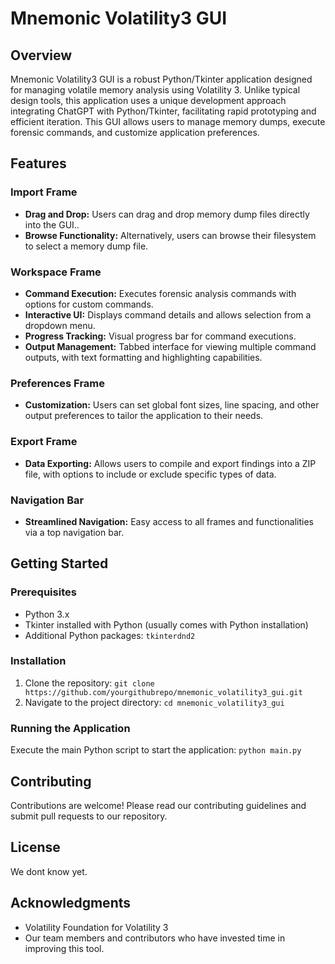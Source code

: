 # Mnemonic Volatility3 GUI

## Overview
Mnemonic Volatility3 GUI is a robust Python/Tkinter application designed for managing volatile memory analysis using Volatility 3. Unlike typical design tools, this application uses a unique development approach integrating ChatGPT with Python/Tkinter, facilitating rapid prototyping and efficient iteration. This GUI allows users to manage memory dumps, execute forensic commands, and customize application preferences.

## Features

### Import Frame
- **Drag and Drop:** Users can drag and drop memory dump files directly into the GUI..
- **Browse Functionality:** Alternatively, users can browse their filesystem to select a memory dump file.

### Workspace Frame
- **Command Execution:** Executes forensic analysis commands with options for custom commands.
- **Interactive UI:** Displays command details and allows selection from a dropdown menu.
- **Progress Tracking:** Visual progress bar for command executions.
- **Output Management:** Tabbed interface for viewing multiple command outputs, with text formatting and highlighting capabilities.

### Preferences Frame
- **Customization:** Users can set global font sizes, line spacing, and other output preferences to tailor the application to their needs.

### Export Frame
- **Data Exporting:** Allows users to compile and export findings into a ZIP file, with options to include or exclude specific types of data.

### Navigation Bar
- **Streamlined Navigation:** Easy access to all frames and functionalities via a top navigation bar.

## Getting Started

### Prerequisites
- Python 3.x
- Tkinter installed with Python (usually comes with Python installation)
- Additional Python packages: `tkinterdnd2`

### Installation
1. Clone the repository:
`git clone https://github.com/yourgithubrepo/mnemonic_volatility3_gui.git`
2. Navigate to the project directory:
`cd mnemonic_volatility3_gui`
### Running the Application
Execute the main Python script to start the application:
`python main.py`

## Contributing
Contributions are welcome! Please read our contributing guidelines and submit pull requests to our repository.

## License
We dont know yet.

## Acknowledgments
- Volatility Foundation for Volatility 3
- Our team members and contributors who have invested time in improving this tool.
